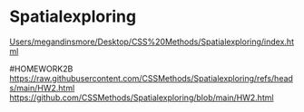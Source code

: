 # Spatialexploring
[Users/megandinsmore/Desktop/CSS%20Methods/Spatialexploring/index.html](https://github.com/CSSMethods/Spatialexploring/blob/main/index.html)

#HOMEWORK2B
https://raw.githubusercontent.com/CSSMethods/Spatialexploring/refs/heads/main/HW2.html
https://github.com/CSSMethods/Spatialexploring/blob/main/HW2.html
